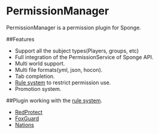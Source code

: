 # PermissionManager
PermissionManager is a permission plugin for Sponge.

##Features
- Support all the subject types(Players, groups, etc)
- Full integration of the PermissionService of Sponge API.
- Multi world support.
- Multi file formats(yml, json, hocon).
- Tab completion.
- [Rule system](https://github.com/djxy/PermissionManager/wiki/Rules#what-is-a-rule) to restrict permission use.
- Promotion system.

##Plugin working with the [rule system](https://github.com/djxy/PermissionManager/wiki/Rules#what-is-a-rule).
- [RedProtect](https://forums.spongepowered.org/t/anti-grief-redprotect-6-4-1/11846)
- [FoxGuard](https://forums.spongepowered.org/t/world-protection-foxguard-the-flexible-world-protection-solution/9952)
- [Nations](https://forums.spongepowered.org/t/earth-africa-nations-v0-7-pre-release-towny-like-protection-plugin/12127)
